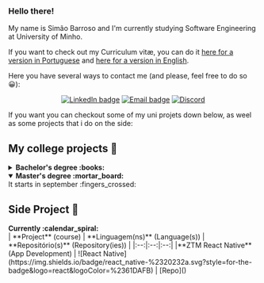 ### Hello there! 

My name is Simão Barroso and I'm currently studying Software Engineering at University of Minho. 

<!--I finished my licentiate degree in July of 2023 and I'm going to start my masters in September. -->

If you want to check out my Curriculum vitæ, you can do it [here for a version in Portuguese](https://github.com/simaobarroso/simaobarroso/blob/main/Simao_Barroso_cv.pdf) and [here for a version in English](https://www.youtube.com/watch?v=Qklvh5Cp_Bs).

Here you have several ways to contact me (and please, feel free to do so 😀):
<div align="center">

  <a href="">[![LinkedIn badge](https://img.shields.io/badge/LinkedIn-0077B5?style=for-the-badge&logo=linkedin&logoColor=white)](https://www.linkedin.com/in/sim%C3%A3o-barroso-629420244/)</a>
  <a href="">[![Email badge](https://img.shields.io/badge/Gmail-D14836?style=for-the-badge&logo=gmail&logoColor=white)](mailto:simaoalvimbarroso@gmail.com)</a>
  <a href="">[![Discord](https://img.shields.io/badge/Discord-%235865F2.svg?style=for-the-badge&logo=discord&logoColor=white)](http://discordapp.com/users/453571816376500244)</a>

</div>

If you want you can checkout some of my uni projets down below, as weel as some projects that i do on the side:

## My college projects :floppy_disk:
<!-- start college projects section -->
<details>
<summary><b> Bachelor's degree :books:</b></summary>

### 1st year

| **UC** (course)                                                                        |      **Linguagem(ns)** (Language(s))      |  **Repositório(s)** (Repository(ies)) |
|:--:|:--:|:--:|
|**Programação Funcional** (Functional Programming) | ![Haskell](https://img.shields.io/badge/Haskell-5D4F85?style=for-the-badge&logo=haskell&logoColor=white) | [Exercises]()
|**Laboratórios de Informática I** (Informatic Labs I) | ![Haskell](https://img.shields.io/badge/Haskell-5D4F85?style=for-the-badge&logo=haskell&logoColor=white) | [Project]()
|**Programação Imperativa** (Imperative Programming) | ![C badge](https://img.shields.io/badge/C-00599C?style=for-the-badge&logo=c&logoColor=white) | [Exercises]()
|**Laboratórios de Informática II** (Informatic Labs II) | ![C badge](https://img.shields.io/badge/C-00599C?style=for-the-badge&logo=c&logoColor=white) | [Project]()

### 2nd year

### 3rd year

</details>

<details open>
<summary><b> Master's degree :mortar_board:</b></summary>
It starts in september :fingers_crossed: 

</details>

## Side Project :rainbow: 
<summary><b> Currently :calendar_spiral:</b></summary>
| **Project** (course)                                                                        |      **Linguagem(ns)** (Language(s))      |  **Repositório(s)** (Repository(ies)) |
|:--:|:--:|:--:|
|**ZTM React Native** (App Development) | ![React Native](https://img.shields.io/badge/react_native-%2320232a.svg?style=for-the-badge&logo=react&logoColor=%2361DAFB) | [Repo]()




<!--
https://app.flowcv.com/   -> Para fazer curriculos

https://ileriayo.github.io/markdown-badges/


**simaobarroso/simaobarroso** is a ✨ _special_ ✨ repository because its `README.md` (this file) appears on your GitHub profile.

Here are some ideas to get you started:

- 🔭 I’m currently working on ...
- 🌱 I’m currently learning ...
- 👯 I’m looking to collaborate on ...
- 🤔 I’m looking for help with ...
- 💬 Ask me about ...
- 📫 How to reach me: ...
- 😄 Pronouns: ...
- ⚡ Fun fact: ...
-->
